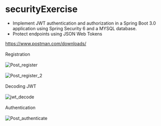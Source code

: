 # securityExercise
 - Implement JWT authentication and authorization in a Spring Boot 3.0 application using Spring Security 6 and a MYSQL database.<br>
 - Protect endpoints using JSON Web Tokens<br>

https://www.postman.com/downloads/ <br><br>
Registration<br><br>
![Post_register](https://user-images.githubusercontent.com/96210003/217219328-aa187363-397c-4361-b2c9-89e4799b7059.jpg)<br><br>
![Post_register_2](https://user-images.githubusercontent.com/96210003/217219187-b4a03387-4228-4383-9bc8-32346712075e.jpg)<br><br>
Decoding JWT<br><br>
![jwt_decode](https://user-images.githubusercontent.com/96210003/217219381-ec0ffe67-89db-4490-9296-2d118ffcf1ff.jpg)<br><br>
Authentication<br><br>
![Post_authenticate](https://user-images.githubusercontent.com/96210003/217219718-c46c09ec-0297-47a1-9100-be377e4a4251.jpg)


